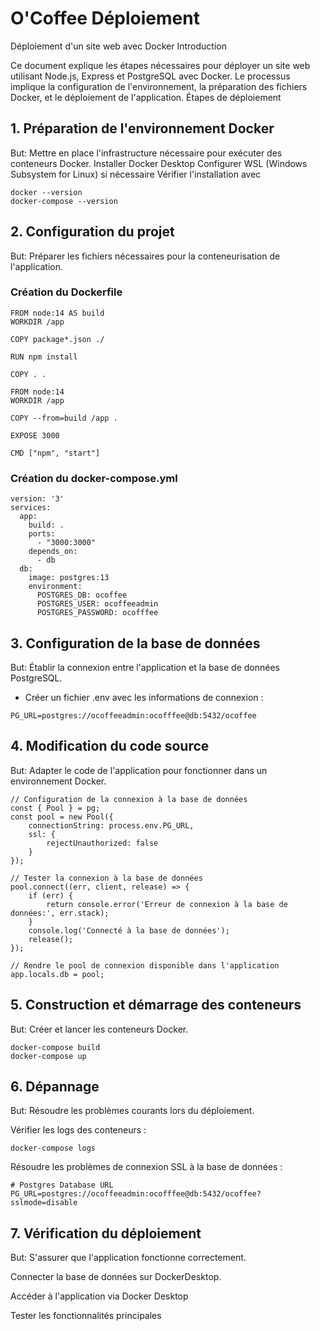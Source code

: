 # O'Coffee Déploiement

Déploiement d'un site web avec Docker
Introduction

Ce document explique les étapes nécessaires pour déployer un site web utilisant Node.js, Express et PostgreSQL avec Docker. Le processus implique la configuration de l'environnement, la préparation des fichiers Docker, et le déploiement de l'application.
Étapes de déploiement

## 1. Préparation de l'environnement Docker

But: Mettre en place l'infrastructure nécessaire pour exécuter des conteneurs Docker.
Installer Docker Desktop
Configurer WSL (Windows Subsystem for Linux) si nécessaire
Vérifier l'installation avec
```
docker --version
docker-compose --version
```

## 2. Configuration du projet

But: Préparer les fichiers nécessaires pour la conteneurisation de l'application.


### Création du Dockerfile


```
FROM node:14 AS build
WORKDIR /app

COPY package*.json ./

RUN npm install

COPY . .

FROM node:14
WORKDIR /app

COPY --from=build /app .

EXPOSE 3000

CMD ["npm", "start"]
```

### Création du docker-compose.yml

```
version: '3'
services:
  app:
    build: .
    ports:
      - "3000:3000"
    depends_on:
      - db
  db:
    image: postgres:13
    environment:
      POSTGRES_DB: ocoffee
      POSTGRES_USER: ocoffeeadmin
      POSTGRES_PASSWORD: ocofffee
```

## 3. Configuration de la base de données

But: Établir la connexion entre l'application et la base de données PostgreSQL.

- Créer un fichier .env avec les informations de connexion :

```
PG_URL=postgres://ocoffeeadmin:ocofffee@db:5432/ocoffee
```

## 4. Modification du code source

But: Adapter le code de l'application pour fonctionner dans un environnement Docker.

```
// Configuration de la connexion à la base de données
const { Pool } = pg;
const pool = new Pool({
    connectionString: process.env.PG_URL,
    ssl: {
        rejectUnauthorized: false
    }
});

// Tester la connexion à la base de données
pool.connect((err, client, release) => {
    if (err) {
        return console.error('Erreur de connexion à la base de données:', err.stack);
    }
    console.log('Connecté à la base de données');
    release();
});

// Rendre le pool de connexion disponible dans l'application
app.locals.db = pool;
```

## 5. Construction et démarrage des conteneurs

But: Créer et lancer les conteneurs Docker.

```
docker-compose build
docker-compose up
```

## 6. Dépannage

But: Résoudre les problèmes courants lors du déploiement.

Vérifier les logs des conteneurs :

```
docker-compose logs
```

Résoudre les problèmes de connexion SSL à la base de données : 

```
# Postgres Database URL
PG_URL=postgres://ocoffeeadmin:ocofffee@db:5432/ocoffee?sslmode=disable
```

## 7. Vérification du déploiement

But: S'assurer que l'application fonctionne correctement.

Connecter la base de données sur DockerDesktop.

Accéder à l'application via Docker Desktop

Tester les fonctionnalités principales